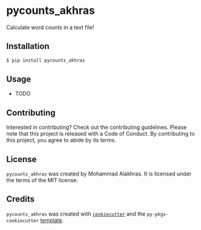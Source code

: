 # pycounts_akhras

Calculate word counts in a text file!

## Installation

```bash
$ pip install pycounts_akhras
```

## Usage

- TODO

## Contributing

Interested in contributing? Check out the contributing guidelines. Please note that this project is released with a Code of Conduct. By contributing to this project, you agree to abide by its terms.

## License

`pycounts_akhras` was created by Mohammad Alakhras. It is licensed under the terms of the MIT license.

## Credits

`pycounts_akhras` was created with [`cookiecutter`](https://cookiecutter.readthedocs.io/en/latest/) and the `py-pkgs-cookiecutter` [template](https://github.com/py-pkgs/py-pkgs-cookiecutter).
